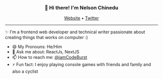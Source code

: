 <h3 align="center">👋 Hi there! I'm Nelson Chinedu</h3>
<p align="center">
  <a href="https://nelsondev.netlify.app">Website</a> •
  <a href="https://twitter.com/iamCodeBurst">Twitter</a>
</p>



---
✨ I'm a frontend web developer and technical writer passionate about creating things that works on computer :)

- 😄 My Pronouns: He/Him   
- 💬 Ask me about: ReactJs, NextJS
- 📫 How to reach me: [@iamCodeBurst](https://twitter.com/iamCodeBurst)
- ⚡ Fun fact: I enjoy playing console games with friends and family and also a cyclist

<!--
**Nelson-Chinedu/Nelson-Chinedu** is a ✨ _special_ ✨ repository because its `README.md` (this file) appears on your GitHub profile.

Here are some ideas to get you started:

- 🔭 I’m currently working on ...
- 🌱 I’m currently learning ...
- 👯 I’m looking to collaborate on ...
- 🤔 I’m looking for help with ...
- 💬 Ask me about ...
- 📫 How to reach me: ...
- 😄 Pronouns: ...
- ⚡ Fun fact: ...
-->
